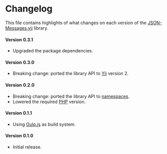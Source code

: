 # Changelog
This file contains highlights of what changes on each version of the [JSON-Messages.yii](https://packagist.org/packages/cedx/yii2-json-messages) library.

#### Version 0.3.1
- Upgraded the package dependencies.

#### Version 0.3.0
- Breaking change: ported the library API to [Yii](http://www.yiiframework.com) version 2.

#### Version 0.2.0
- Breaking change: ported the library API to [namespaces](http://php.net/manual/en/language.namespaces.php).
- Lowered the required [PHP](http://php.net) version.

#### Version 0.1.1
- Using [Gulp.js](http://gulpjs.com) as build system.

#### Version 0.1.0
- Initial release.
